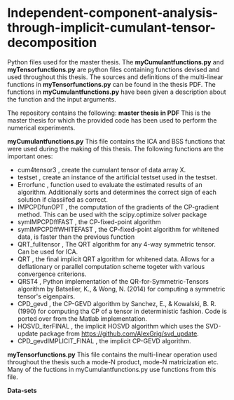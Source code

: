 # Independent-component-analysis-through-implicit-cumulant-tensor-decomposition
Python files used for the master thesis. The **myCumulantfunctions.py** and **myTensorfunctions.py** are python files containing functions devised and used throughout this thesis. The sources and definitions of the multi-linear functions in **myTensorfunctions.py** can be found in the thesis PDF. The functions in **myCumulantfunctions.py** have been given a description about the function and the input arguments.

The repository contains the following:
**master thesis in PDF**
This is the master thesis for which the provided code has been used to perform the numerical experiments.

**myCumulantfunctions.py**
This file contains the ICA and BSS functions that were used during the making of this thesis. The following functions are the important ones:
- cum4tensor3            , create the cumulant tensor of data array X.
- testset                , create an instance of the artificial testset used in the testset.
- Errorfunc              , function used to evaluate the estimated results of an algorithm. Additionally sorts and determines the correct sign of each solution if classiifed as correct.
- IMPCPDfunOPT           , the computation of the gradients of the CP-gradient method. This can be used with the scipy.optimize solver package
- symIMPCPDffFAST            , the CP-fixed-point algorithm 
- symIMPCPDffWHITEFAST   , the CP-fixed-point algorithm for whitened data, is faster than the previous function
- QRT_fulltensor         , The QRT algorithm for any 4-way symmetric tensor. Can be used for ICA.
- QRT                    , the final implicit QRT algorithm for whitened data. Allows for a deflationary or parallel computation scheme togeter with various convergence criterions.
- QRST4                  , Python implementation of the QR-for-Symmetric-Tensors algorithm by Batselier, K., & Wong, N. (2014) for computing a symmetric tensor's eigenpairs.
- CPD_gevd               , the CP-GEVD algorithm by Sanchez, E., & Kowalski, B. R. (1990) for computing tha CP of a tensor in deterministic fashion. Code is ported over from the Matlab implementation.
- HOSVD_iterFINAL        ,  the implicit HOSVD algorithm which uses the SVD-update package from https://github.com/AlexGrig/svd_update.
- CPD_gevdIMPLICIT_FINAL , the implicit CP-GEVD algorithm.


**myTensorfunctions.py**
This file contains the multi-linear operation used throughout the thesis such a mode-N product, mode-N matricization etc. Many of the fuctions in myCumulantfunctions.py use functions from this file.

**Data-sets**

